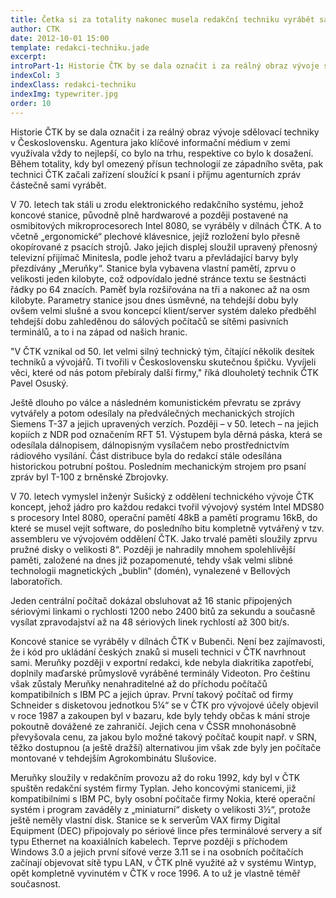 ```yaml
---
title: Četka si za totality nakonec musela redakční techniku vyrábět sama
author: CTK
date: 2012-10-01 15:00
template: redakci-techniku.jade
excerpt: 
introPart-1: Historie ČTK by se dala označit i za reálný obraz vývoje sdělovací techniky v Československu. Agentura jako klíčové informační médium v zemi využívala vždy to nejlepší, co bylo na trhu, respektive co bylo k dosažení. Během totality, kdy byl omezený přísun technologií ze západního světa, pak technici ČTK začali zařízení sloužící k psaní i příjmu agenturních zpráv částečně sami vyrábět. 
indexCol: 3
indexClass: redakci-techniku
indexImg: typewriter.jpg
order: 10
---
```


Historie ČTK by se dala označit i za reálný obraz vývoje sdělovací techniky v Československu. Agentura jako klíčové informační médium v zemi využívala vždy to nejlepší, co bylo na trhu, respektive co bylo k dosažení. Během totality, kdy byl omezený přísun technologií ze západního světa, pak technici ČTK začali zařízení sloužící k psaní i příjmu agenturních zpráv částečně sami vyrábět. 

V 70. letech tak stáli u zrodu elektronického redakčního systému, jehož koncové stanice, původně plně hardwarové a později postavené na osmibitových mikroprocesorech Intel 8080, se vyráběly v dílnách ČTK. A to včetně „ergonomické“ plechové klávesnice, jejíž rozložení bylo přesně okopírované z psacích strojů. Jako jejich displej sloužil upravený přenosný televizní přijímač Minitesla, podle jehož tvaru a převládající barvy byly přezdívány „Meruňky“. Stanice byla vybavena vlastní pamětí, zprvu o velikosti jeden kilobyte, což odpovídalo jedné stránce textu se šestnácti řádky po 64 znacích. Paměť byla rozšiřována na tři a nakonec až na osm kilobyte. Parametry stanice jsou dnes úsměvné, na tehdejší dobu byly ovšem velmi slušné a svou koncepcí klient/server systém daleko předběhl tehdejší dobu zahleděnou do sálových počítačů se sítěmi pasivních terminálů, a to i na západ od našich hranic. 

"V ČTK vznikal od 50. let velmi silný technický tým, čítající několik desítek techniků a vývojářů. Ti tvořili v Československu skutečnou špičku. Vyvíjeli věci, které od nás potom přebíraly další firmy," říká dlouholetý technik ČTK Pavel Osuský.

Ještě dlouho po válce a následném komunistickém převratu se zprávy vytvářely a potom odesílaly na předválečných mechanických strojích Siemens T-37 a jejich upravených verzích. Později – v 50. letech – na jejich  kopiích z NDR pod označením RFT 51. Výstupem byla děrná páska, která se odesílala dálnopisem, dálnopisným vysílačem nebo prostřednictvím rádiového vysílání. Část distribuce byla do redakcí stále odesílána historickou potrubní poštou. Posledním mechanickým strojem pro psaní zpráv byl T-100 z brněnské Zbrojovky.

V 70. letech vymyslel inženýr Sušický z oddělení technického vývoje ČTK koncept, jehož jádro pro každou redakci tvořil vývojový systém Intel MDS80 s procesory Intel 8080, operační pamětí 48kB a pamětí programu 16kB, do které se musel vejít software, do posledního bitu kompletně vytvářený v tzv. assembleru ve vývojovém oddělení ČTK. Jako trvalé paměti sloužily zprvu pružné disky o velikosti 8“. Později je nahradily mnohem spolehlivější paměti, založené na dnes již pozapomenuté, tehdy však velmi slibné technologii magnetických „bublin“ (domén), vynalezené v Bellových laboratořích. 

Jeden centrální počítač dokázal obsluhovat až 16 stanic připojených sériovými linkami o rychlosti 1200 nebo 2400 bitů za sekundu a současně vysílat zpravodajství až na 48 sériových linek rychlostí až 300 bit/s.

Koncové stanice se vyráběly v dílnách ČTK v Bubenči. Není bez zajímavosti, že i kód pro ukládání českých znaků si museli technici v ČTK navrhnout sami. Meruňky později v exportní redakci, kde nebyla diakritika zapotřebí, doplnily maďarské průmyslově vyráběné terminály Videoton. Pro češtinu však zůstaly Meruňky nenahraditelné až do příchodu počítačů kompatibilních s IBM PC a jejich úprav. První takový počítač od firmy Schneider s disketovou jednotkou 5¼“ se v ČTK pro vývojové účely objevil v roce 1987 a zakoupen byl v bazaru, kde byly tehdy občas k mání stroje pokoutně dovážené ze zahraničí. Jejich cena v ČSSR mnohonásobně převyšovala cenu, za jakou bylo možné takový počítač koupit např. v SRN, těžko dostupnou (a ještě dražší) alternativou jim však zde byly jen počítače montované v tehdejším Agrokombinátu Slušovice.

Meruňky sloužily v redakčním provozu až do roku 1992, kdy byl v ČTK spuštěn redakční systém firmy Typlan. Jeho koncovými stanicemi, již kompatibilními s IBM PC, byly osobní počítače firmy Nokia, které operační systém i program zaváděly z „miniaturní“ diskety o velikosti 3½“, protože ještě neměly vlastní disk. Stanice se k serverům VAX firmy Digital Equipment (DEC) připojovaly po sériové lince přes terminálové servery a síť typu Ethernet na koaxiálních kabelech. Teprve později s příchodem Windows 3.0 a jejich první síťové verze 3.11 se i na osobních počítačích začínají objevovat sítě typu LAN, v ČTK plně využité až v systému Wintyp, opět kompletně vyvinutém v ČTK v roce 1996. A to už je vlastně téměř současnost.